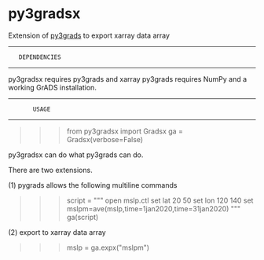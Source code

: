 # py3gradsx
Extension of [py3grads](https://github.com/meridionaljet/py3grads) to export xarray data array 

---------------------------
       DEPENDENCIES
---------------------------

py3gradsx requires py3grads and xarray
py3grads requires NumPy and a working GrADS installation.

---------------------------
           USAGE
---------------------------

>>> from py3gradsx import Gradsx
>>> ga = Gradsx(verbose=False)

py3gradsx can do what py3grads can do.

There are two extensions.

(1) pygrads allows the following multiline commands

>>> script = """
           open mslp.ctl
           set lat 20 50
           set lon 120 140
           set mslpm=ave(mslp,time=1jan2020,time=31jan2020)
           """
>>> ga(script)

(2) export to xarray data array

>>> mslp = ga.expx("mslpm")


